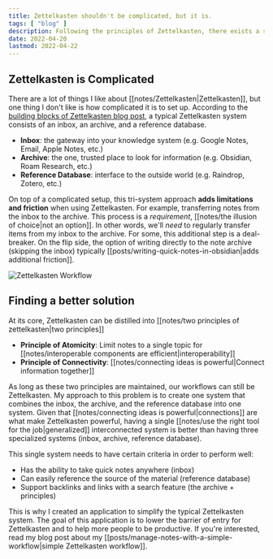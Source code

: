 ```yaml
---
title: Zettelkasten shouldn't be complicated, but it is.
tags: [ "blog" ]
description: Following the principles of Zettelkasten, there exists a simpler solution to using Zettelkasten.
date: 2022-04-20
lastmod: 2022-04-22
---
```

## Zettelkasten is Complicated
There are a lot of things I like about [[notes/Zettelkasten|Zettelkasten]], but one thing I don't like is how complicated it is to set up. According to the [building blocks of Zettelkasten blog post](https://zettelkasten.de/posts/zettelkasten-building-blocks/),  a typical Zettelkasten system consists of an inbox, an archive, and a reference database. 

- **Inbox**: the gateway into your knowledge system (e.g. Google Notes, Email, Apple Notes, etc.)
- **Archive**: the one, trusted place to look for information (e.g. Obsidian, Roam Research, etc.)
- **Reference Database**: interface to the outside world (e.g. Raindrop,  Zotero, etc.)

On top of a complicated setup, this tri-system approach **adds limitations and friction** when using Zettelkasten. For example, transferring notes from the inbox to the archive. This process is a *requirement*, [[notes/the illusion of choice|not an option]]. In other words, we'll *need* to regularly transfer items from my inbox to the archive. For some, this additional step is a deal-breaker. On the flip side, the option of writing directly to the note archive (skipping the inbox) typically [[posts/writing-quick-notes-in-obsidian|adds additional friction]]. 

![Zettelkasten Workflow](posts/img/zettelkasten-workflow.png)

## Finding a better solution
At its core, Zettelkasten can be distilled into [[notes/two principles of zettelkasten|two principles]]
- **Principle of Atomicity**: Limit notes to a single topic for [[notes/interoperable components are efficient|interoperability]] 
- **Principle of Connectivity**: [[notes/connecting ideas is powerful|Connect information together]]

As long as these two principles are maintained, our workflows can still be Zettelkasten. My approach to this problem is to create one system that combines the inbox, the archive, and the reference database into one system. Given that [[notes/connecting ideas is powerful|connections]] are what make Zettelkasten powerful, having a single [[notes/use the right tool for the job|generalized]] interconnected system is better than having three specialized systems (inbox, archive, reference database).

This single system needs to have certain criteria in order to perform well:
- Has the ability to take quick notes anywhere (inbox)
- Can easily reference the source of the material (reference database)
- Support backlinks and links with a search feature (the archive + principles)

This is why I created an application to simplify the typical Zettelkasten system. The goal of this application is to lower the barrier of entry for Zettelkasten and to help more people to be productive. If you're interested, read my blog post about my [[posts/manage-notes-with-a-simple-workflow|simple Zettelkasten workflow]].